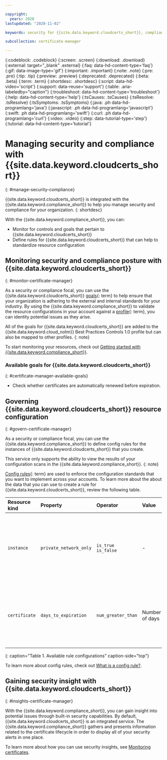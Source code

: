 ```yaml
---

copyright:
  years: 2020
lastupdated: "2020-11-02"

keywords: security for {{site.data.keyword.cloudcerts_short}}, compliance for {{site.data.keyword.cloudcerts_short}}, security and compliance for {{site.data.keyword.cloudcerts_short}}, rules for {{site.data.keyword.cloudcerts_short}}, 

subcollection: certificate-manager

---
```


{:codeblock: .codeblock}
{:screen: .screen}
{:download: .download}
{:external: target="_blank" .external}
{:faq: data-hd-content-type='faq'}
{:gif: data-image-type='gif'}
{:important: .important}
{:note: .note}
{:pre: .pre}
{:tip: .tip}
{:preview: .preview}
{:deprecated: .deprecated}
{:beta: .beta}
{:term: .term}
{:shortdesc: .shortdesc}
{:script: data-hd-video='script'}
{:support: data-reuse='support'}
{:table: .aria-labeledby="caption"}
{:troubleshoot: data-hd-content-type='troubleshoot'}
{:help: data-hd-content-type='help'}
{:tsCauses: .tsCauses}
{:tsResolve: .tsResolve}
{:tsSymptoms: .tsSymptoms}
{:java: .ph data-hd-programlang='java'}
{:javascript: .ph data-hd-programlang='javascript'}
{:swift: .ph data-hd-programlang='swift'}
{:curl: .ph data-hd-programlang='curl'}
{:video: .video}
{:step: data-tutorial-type='step'}
{:tutorial: data-hd-content-type='tutorial'}



# Managing security and compliance with {{site.data.keyword.cloudcerts_short}}
{: #manage-security-compliance}

{{site.data.keyword.cloudcerts_short}} is integrated with the {{site.data.keyword.compliance_short}} to help you manage security and compliance for your organization.
{: shortdesc}

With the {{site.data.keyword.compliance_short}}, you can:

* Monitor for controls and goals that pertain to {{site.data.keyword.cloudcerts_short}}
* Define rules for {{site.data.keyword.cloudcerts_short}} that can help to standardize resource configuration

## Monitoring security and compliance posture with {{site.data.keyword.cloudcerts_short}}
{: #monitor-certificate-manager}

As a security or compliance focal, you can use the {{site.data.keyword.cloudcerts_short}} [goals](#x2117978){: term} to help ensure that your organization is adhering to the external and internal standards for your industry. By using the {{site.data.keyword.compliance_short}} to validate the resource configurations in your account against a [profile](#x2034950){: term}, you can identity potential issues as they arise.

All of the goals for {{site.data.keyword.cloudcerts_short}} are added to the {{site.data.keyword.cloud_notm}} Best Practices Controls 1.0 profile but can also be mapped to other profiles.
{: note}

To start monitoring your resources, check out [Getting started with {{site.data.keyword.compliance_short}}](/docs/security-compliance?topic=security-compliance-getting-started).

### Available goals for {{site.data.keyword.cloudcerts_short}}
{: #certificate-manager-available-goals}

* Check whether certificates are automatically renewed before expiration.



## Governing {{site.data.keyword.cloudcerts_short}} resource configuration
{: #govern-certificate-manager}

As a security or compliance focal, you can use the {{site.data.keyword.compliance_short}} to define config rules for the instances of {{site.data.keyword.cloudcerts_short}} that you create.

This service only supports the ability to view the results of your configuration scans in the {{site.data.keyword.compliance_short}}.
{: note}

[Config rules](#x3084914){: term} are used to enforce the configuration standards that you want to implement across your accounts. To learn more about the about the data that you can use to create a rule for {{site.data.keyword.cloudcerts_short}}, review the following table.


| Resource kind | Property | Operator| Value | Description |
|:--------------|:---------|:--------------|:------|:------------|
| `instance` | `private_network_only` | `is_true`<br>`is_false` | - | Indicates whether access to an instance of the service is allowed only through a private network. |
| `certificate` | `days_to_expiration` | `num_greater_than`| Number of days | Checks whether the number of days before a certificate expires is greater than the specified value. |
{: caption="Table 1. Available rule configurations" caption-side="top"}

To learn more about config rules, check out [What is a config rule?](/docs/security-compliance?topic=security-compliance-what-is-rule).


## Gaining security insight with {{site.data.keyword.cloudcerts_short}}
{: #insights-certificate-manager}

With the {{site.data.keyword.compliance_short}}, you can gain insight into potential issues through built-in security capabilities. By default, {{site.data.keyword.cloudcerts_short}} is an integrated service. The {{site.data.keyword.compliance_short}} gathers and presents information related to the certificate lifecycle in order to display all of your security alerts in one place.

To learn more about how you can use security insights, see [Monitoring certificates](/docs/security-advisor?topic=security-advisor-setup-services#setup-certificates).

